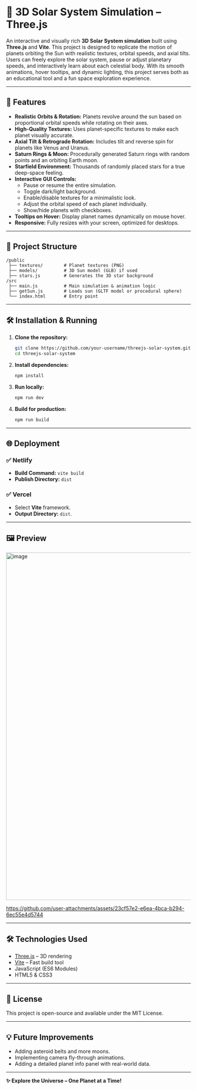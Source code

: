 # 🌌 3D Solar System Simulation – Three.js

An interactive and visually rich **3D Solar System simulation** built using **Three.js** and **Vite**. This project is designed to replicate the motion of planets orbiting the Sun with realistic textures, orbital speeds, and axial tilts. Users can freely explore the solar system, pause or adjust planetary speeds, and interactively learn about each celestial body. With its smooth animations, hover tooltips, and dynamic lighting, this project serves both as an educational tool and a fun space exploration experience.

---

## 🚀 Features

- **Realistic Orbits & Rotation:** Planets revolve around the sun based on proportional orbital speeds while rotating on their axes.
- **High-Quality Textures:** Uses planet-specific textures to make each planet visually accurate.
- **Axial Tilt & Retrograde Rotation:** Includes tilt and reverse spin for planets like Venus and Uranus.
- **Saturn Rings & Moon:** Procedurally generated Saturn rings with random points and an orbiting Earth moon.
- **Starfield Environment:** Thousands of randomly placed stars for a true deep-space feeling.
- **Interactive GUI Controls:**
  - Pause or resume the entire simulation.
  - Toggle dark/light background.
  - Enable/disable textures for a minimalistic look.
  - Adjust the orbital speed of each planet individually.
  - Show/hide planets with checkboxes.
- **Tooltips on Hover:** Display planet names dynamically on mouse hover.
- **Responsive:** Fully resizes with your screen, optimized for desktops.

---

## 📂 Project Structure

```
/public
 ├── textures/        # Planet textures (PNG)
 ├── models/          # 3D Sun model (GLB) if used
 ├── stars.js         # Generates the 3D star background
/src
 ├── main.js          # Main simulation & animation logic
 ├── getSun.js        # Loads sun (GLTF model or procedural sphere)
 └── index.html       # Entry point
```

---

## 🛠️ Installation & Running

1. **Clone the repository:**
   ```bash
   git clone https://github.com/your-username/threejs-solar-system.git
   cd threejs-solar-system
   ```

2. **Install dependencies:**
   ```bash
   npm install
   ```

3. **Run locally:**
   ```bash
   npm run dev
   ```

4. **Build for production:**
   ```bash
   npm run build
   ```

---

## 🌐 Deployment

### ✅ Netlify
- **Build Command:** `vite build`
- **Publish Directory:** `dist`

### ✅ Vercel
- Select **Vite** framework.
- **Output Directory:** `dist`.

---

## 🖼️ Preview

<img width="1920" height="946" alt="image" src="https://github.com/user-attachments/assets/57adbe71-9aed-406f-9992-5b4ca85be968" />


https://github.com/user-attachments/assets/23cf57e2-e6ea-4bca-b294-6ec55e4d5744


---

## 🛠️ Technologies Used

- [Three.js](https://threejs.org/) – 3D rendering
- [Vite](https://vitejs.dev/) – Fast build tool
- JavaScript (ES6 Modules)
- HTML5 & CSS3

---

## 📜 License

This project is open-source and available under the MIT License.

---

## 💡 Future Improvements

- Adding asteroid belts and more moons.
- Implementing camera fly-through animations.
- Adding a detailed planet info panel with real-world data.

---

**✨ Explore the Universe – One Planet at a Time!**
